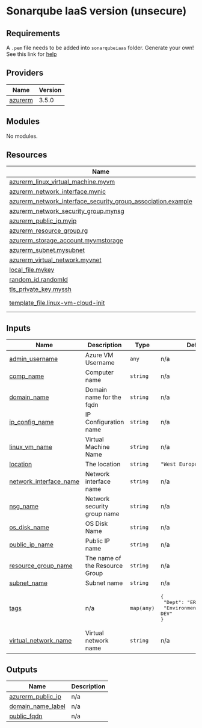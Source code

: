 # Sonarqube IaaS version (unsecure)

## Requirements 

A `.pem` file needs to be added into `sonarqubeiaas` folder. Generate your own! See this link for [help](https://support.microfocus.com/kb/doc.php?id=7013103)

## Providers

| Name | Version |
|------|---------|
| <a name="provider_azurerm"></a> [azurerm](#provider\_azurerm) | 3.5.0 |

## Modules

No modules.

## Resources

| Name | Type |
|------|------|
| [azurerm_linux_virtual_machine.myvm](https://registry.terraform.io/providers/hashicorp/azurerm/latest/docs/resources/linux_virtual_machine) | resource |
| [azurerm_network_interface.mynic](https://registry.terraform.io/providers/hashicorp/azurerm/latest/docs/resources/network_interface) | resource |
| [azurerm_network_interface_security_group_association.example](https://registry.terraform.io/providers/hashicorp/azurerm/latest/docs/resources/network_interface_security_group_association) | resource |
| [azurerm_network_security_group.mynsg](https://registry.terraform.io/providers/hashicorp/azurerm/latest/docs/resources/network_security_group) | resource |
| [azurerm_public_ip.myip](https://registry.terraform.io/providers/hashicorp/azurerm/latest/docs/resources/public_ip) | resource |
| [azurerm_resource_group.rg](https://registry.terraform.io/providers/hashicorp/azurerm/latest/docs/resources/resource_group) | resource |
| [azurerm_storage_account.myvmstorage](https://registry.terraform.io/providers/hashicorp/azurerm/latest/docs/resources/storage_account) | resource |
| [azurerm_subnet.mysubnet](https://registry.terraform.io/providers/hashicorp/azurerm/latest/docs/resources/subnet) | resource |
| [azurerm_virtual_network.myvnet](https://registry.terraform.io/providers/hashicorp/azurerm/latest/docs/resources/virtual_network) | resource |
| [local_file.mykey](https://registry.terraform.io/providers/hashicorp/local/latest/docs/resources/file) | resource |
| [random_id.randomId](https://registry.terraform.io/providers/hashicorp/random/latest/docs/resources/id) | resource |
| [tls_private_key.myssh](https://registry.terraform.io/providers/hashicorp/tls/latest/docs/resources/private_key) | resource |
| [template_file.linux-vm-cloud-init](https://registry.terraform.io/providers/hashicorp/template/latest/docs/data-sources/file) | data source |

## Inputs

| Name | Description | Type | Default | Required |
|------|-------------|------|---------|:--------:|
| <a name="input_admin_username"></a> [admin\_username](#input\_admin\_username) | Azure VM Username | `any` | n/a | yes |
| <a name="input_comp_name"></a> [comp\_name](#input\_comp\_name) | Computer name | `string` | n/a | yes |
| <a name="input_domain_name"></a> [domain\_name](#input\_domain\_name) | Domain name for the fqdn | `string` | n/a | yes |
| <a name="input_ip_config_name"></a> [ip\_config\_name](#input\_ip\_config\_name) | IP Configuration name | `string` | n/a | yes |
| <a name="input_linux_vm_name"></a> [linux\_vm\_name](#input\_linux\_vm\_name) | Virtual Machine Name | `string` | n/a | yes |
| <a name="input_location"></a> [location](#input\_location) | The location | `string` | `"West Europe"` | no |
| <a name="input_network_interface_name"></a> [network\_interface\_name](#input\_network\_interface\_name) | Network interface name | `string` | n/a | yes |
| <a name="input_nsg_name"></a> [nsg\_name](#input\_nsg\_name) | Network security group name | `string` | n/a | yes |
| <a name="input_os_disk_name"></a> [os\_disk\_name](#input\_os\_disk\_name) | OS Disk Name | `string` | n/a | yes |
| <a name="input_public_ip_name"></a> [public\_ip\_name](#input\_public\_ip\_name) | Public IP name | `string` | n/a | yes |
| <a name="input_resource_group_name"></a> [resource\_group\_name](#input\_resource\_group\_name) | The name of the Resource Group | `string` | n/a | yes |
| <a name="input_subnet_name"></a> [subnet\_name](#input\_subnet\_name) | Subnet name | `string` | n/a | yes |
| <a name="input_tags"></a> [tags](#input\_tags) | n/a | `map(any)` | <pre>{<br>  "Dept": "ERNI-Services",<br>  "Environment": "EDD DEV"<br>}</pre> | no |
| <a name="input_virtual_network_name"></a> [virtual\_network\_name](#input\_virtual\_network\_name) | Virtual network name | `string` | n/a | yes |

## Outputs

| Name | Description |
|------|-------------|
| <a name="output_azurerm_public_ip"></a> [azurerm\_public\_ip](#output\_azurerm\_public\_ip) | n/a |
| <a name="output_domain_name_label"></a> [domain\_name\_label](#output\_domain\_name\_label) | n/a |
| <a name="output_public_fqdn"></a> [public\_fqdn](#output\_public\_fqdn) | n/a |